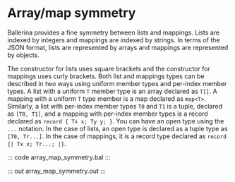 # Array/map symmetry

Ballerina provides a fine symmetry between lists and mappings. Lists are indexed by integers and mappings are indexed by strings. In terms of the JSON format, lists are represented by arrays and mappings are represented by objects.

The constructor for lists uses square brackets and the constructor for mappings uses curly brackets. Both list and mappings types can be described in two ways using uniform member types and per-index member types. A list with a uniform  `T` member type is an array declared as `T[]`. A mapping with a uniform `T` type member is a map declared as `map<T>`. Similarly, a list with per-index member types `T0` and `T1` is a tuple, declared as `[T0, T1]`, and a mapping with per-index member types is a record declared as `record { Tx x; Ty y; }`. You can have an open type using the `...` notation. In the case of lists, an open type is declared as a tuple type as `[T0, Tr...]`. In the case of mappings, it is a record type declared as `record {| Tx x; Tr...; |}`.

::: code array_map_symmetry.bal :::

::: out array_map_symmetry.out :::